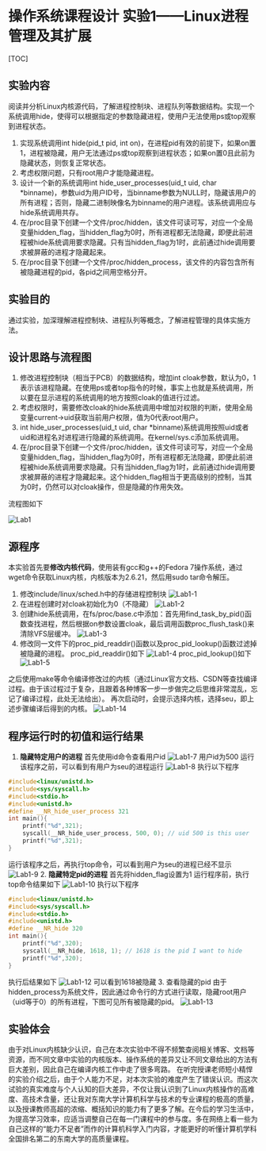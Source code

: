 # 操作系统课程设计 实验1——Linux进程管理及其扩展
[TOC]
## 实验内容
阅读并分析Linux内核源代码，了解进程控制块、进程队列等数据结构。实现一个系统调用hide，使得可以根据指定的参数隐藏进程，使用户无法使用ps或top观察到进程状态。
1. 实现系统调用int hide(pid_t pid, int on)，在进程pid有效的前提下，如果on置1，进程被隐藏，用户无法通过ps或top观察到进程状态；如果on置0且此前为隐藏状态，则恢复正常状态。
2. 考虑权限问题，只有root用户才能隐藏进程。
3. 设计一个新的系统调用int hide_user_processes(uid_t uid, char *binname)，参数uid为用户ID号，当binname参数为NULL时，隐藏该用户的所有进程；否则，隐藏二进制映像名为binname的用户进程。该系统调用应与hide系统调用共存。
4. 在/proc目录下创建一个文件/proc/hidden，该文件可读可写，对应一个全局变量hidden_flag，当hidden_flag为0时，所有进程都无法隐藏，即便此前进程被hide系统调用要求隐藏。只有当hidden_flag为1时，此前通过hide调用要求被屏蔽的进程才隐藏起来。
5. 在/proc目录下创建一个文件/proc/hidden_process，该文件的内容包含所有被隐藏进程的pid，各pid之间用空格分开。
## 实验目的
通过实验，加深理解进程控制块、进程队列等概念，了解进程管理的具体实施方法。
## 设计思路与流程图
1. 修改进程控制块（相当于PCB）的数据结构，增加int cloak参数，默认为0，1表示该进程隐藏。在使用ps或者top指令的时候，事实上也就是系统调用，所以要在显示进程的系统调用的地方按照cloak的值进行过滤。
2. 考虑权限时，需要修改cloak的hide系统调用中增加对权限的判断，使用全局变量current->uid获取当前用户权限，值为0代表root用户。
3. int hide_user_processes(uid_t uid, char *binname)系统调用按照uid或者uid和进程名对进程进行隐藏的系统调用。在kernel/sys.c添加系统调用。
4. 在/proc目录下创建一个文件/proc/hidden，该文件可读可写，对应一个全局变量hidden_flag，当hidden_flag为0时，所有进程都无法隐藏，即便此前进程被hide系统调用要求隐藏。只有当hidden_flag为1时，此前通过hide调用要求被屏蔽的进程才隐藏起来。这个hidden_flag相当于更高级别的控制，当其为0时，仍然可以对cloak操作，但是隐藏的作用失效。

流程图如下

![Lab1](./assets/Lab1.png)
## 源程序
本实验首先要**修改内核代码**，使用装有gcc和g++的Fedora 7操作系统，通过wget命令获取Linux内核，内核版本为2.6.21，然后用sudo tar命令解压。
1. 修改include/linux/sched.h中的存储进程控制块
![Lab1-1](./assets/Lab1-1.png)
2. 在进程创建时对cloak初始化为0（不隐藏）
![Lab1-2](./assets/Lab1-2.png)
3. 创建hide系统调用，在fs/proc/base.c中添加：首先用find_task_by_pid()函数查找进程，然后根据on参数设置cloak，最后调用函数proc_flush_task()来清除VFS层缓冲。
![Lab1-3](./assets/Lab1-3.png)
4. 修改同一文件下的proc_pid_readdir()函数以及proc_pid_lookup()函数过滤掉被隐藏的进程。
proc_pid_readdir()如下
![Lab1-4](./assets/Lab1-4.png)
proc_pid_lookup()如下
![Lab1-5](./assets/Lab1-5.png)

之后使用make等命令编译修改过的内核（通过Linux官方文档、CSDN等查找编译过程。由于该过程过于复杂，且跟着各种博客一步一步做完之后思维非常混乱，忘记了编译过程，此处无法给出）。
再次启动时，会提示选择内核，选择seu，即上述步骤编译后得到的内核。
![Lab1-14](./assets/Lab1-14.png)
## 程序运行时的初值和运行结果
1. **隐藏特定用户的进程**
首先使用id命令查看用户id
![Lab1-7](./assets/Lab1-7.png)
用户id为500
运行该程序之前，可以看到有用户为seu的进程运行
![Lab1-8](./assets/Lab1-8.png)
执行以下程序
```c++
#include<linux/unistd.h>
#include<sys/syscall.h>
#include<stdio.h>
#include<unistd.h>
#define __NR_hide_user_process 321
int main(){
	printf("%d",321);
	syscall(__NR_hide_user_process, 500, 0); // uid 500 is this user
	printf("%d",321);
}
```
运行该程序之后，再执行top命令，可以看到用户为seu的进程已经不显示
![Lab1-9](./assets/Lab1-9.png)
2. **隐藏特定pid的进程**
首先将hidden_flag设置为1
运行程序前，执行top命令结果如下
![Lab1-10](./assets/Lab1-10.png)
执行以下程序
```c++
#include<linux/unistd.h>
#include<sys/syscall.h>
#include<stdio.h>
#include<unistd.h>
#define __NR_hide 320
int main(){
	printf("%d",320);
	syscall(__NR_hide, 1618, 1); // 1618 is the pid I want to hide
	printf("%d",320);
}
```
执行后结果如下
![Lab1-12](./assets/Lab1-12.png)
可以看到1618被隐藏
3. 查看隐藏的pid
由于hidden_process为系统文件，因此通过命令行的方式进行读取，隐藏root用户（uid等于0）的所有进程，下图可见所有被隐藏的pid。
![Lab1-13](./assets/Lab1-13.png)
## 实验体会
由于对Linux内核缺少认识，自己在本次实验中不得不频繁查阅相关博客、文档等资源，而不同文章中实验的内核版本、操作系统的差异又让不同文章给出的方法有巨大差别，因此自己在编译内核工作中走了很多弯路。
在听完授课老师短小精悍的实验介绍之后，由于个人能力不足，对本次实验的难度产生了错误认识。而这次试验的真实难度与个人认知的巨大差异，不仅让我认识到了Linux内核操作的高难度、高技术含量，还让我对东南大学计算机科学与技术的专业课程的极高的质量，以及授课教师高超的浓缩、概括知识的能力有了更多了解。在今后的学习生活中，为提高学习效率，应适当调整自己在每一门课程中的参与度。多在网络上看一些为自己这样的“能力不足者”而作的计算机科学入门内容，才能更好的听懂计算机学科全国排名第二的东南大学的高质量课程。